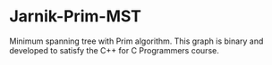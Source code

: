 # Jarnik-Prim-MST
 Minimum spanning tree with Prim algorithm. This graph is binary and developed to satisfy the C++ for C Programmers course. 
